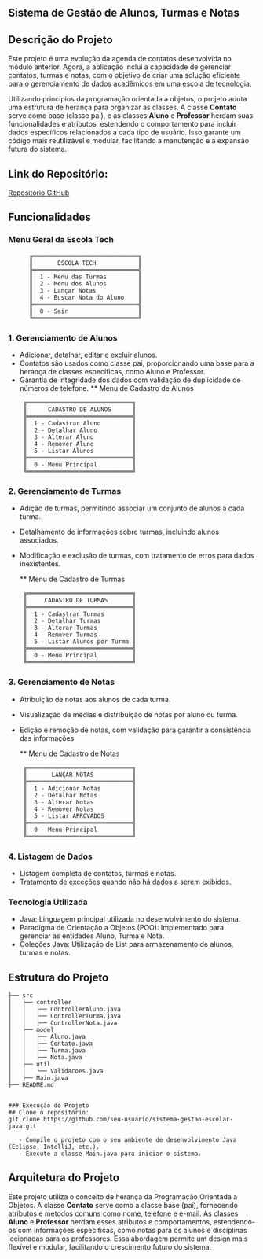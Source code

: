 ## Sistema de Gestão de Alunos, Turmas e Notas

## Descrição do Projeto

Este projeto é uma evolução da agenda de contatos desenvolvida no módulo anterior. Agora, a aplicação inclui a capacidade de gerenciar contatos, turmas e notas, com o objetivo de criar uma solução eficiente para o gerenciamento de dados acadêmicos em uma escola de tecnologia.

Utilizando princípios da programação orientada a objetos, o projeto adota uma estrutura de herança para organizar as classes. A classe **Contato** serve como base (classe pai), e as classes **Aluno** e **Professor** herdam suas funcionalidades e atributos, estendendo o comportamento para incluir dados específicos relacionados a cada tipo de usuário. Isso garante um código mais reutilizável e modular, facilitando a manutenção e a expansão futura do sistema.


## Link do Repositório:
[Repositório GitHub](https://github.com/allanaavila/escola_tech.git)

## Funcionalidades

### Menu Geral da Escola Tech
```plaintext
      ╔══════════════════════════════╗
      ║       ESCOLA TECH            ║
      ╠══════════════════════════════╣
      ║  1 - Menu das Turmas         ║
      ║  2 - Menu dos Alunos         ║
      ║  3 - Lançar Notas            ║
      ║  4 - Buscar Nota do Aluno    ║
      ╠══════════════════════════════╣
      ║  0 - Sair                    ║
      ╚══════════════════════════════╝
 ```

### 1. **Gerenciamento de Alunos**
   - Adicionar, detalhar, editar e excluir alunos.
   - Contatos são usados como classe pai, proporcionando uma base para a herança de classes específicas, como Aluno e Professor.
   - Garantia de integridade dos dados com validação de duplicidade de números de telefone.
     ** Menu de Cadastro de Alunos
     ```plaintext
      ╔══════════════════════════════╗
      ║      CADASTRO DE ALUNOS      ║
      ╠══════════════════════════════╣
      ║  1 - Cadastrar Aluno         ║
      ║  2 - Detalhar Aluno          ║
      ║  3 - Alterar Aluno           ║
      ║  4 - Remover Aluno           ║
      ║  5 - Listar Alunos           ║
      ╠══════════════════════════════╣
      ║  0 - Menu Principal          ║
      ╚══════════════════════════════╝
     ```

### 2. **Gerenciamento de Turmas**
   - Adição de turmas, permitindo associar um conjunto de alunos a cada turma.
   - Detalhamento de informações sobre turmas, incluindo alunos associados.
   - Modificação e exclusão de turmas, com tratamento de erros para dados inexistentes.
     
      ** Menu de Cadastro de Turmas
     ```plaintext
      ╔══════════════════════════════╗
      ║     CADASTRO DE TURMAS       ║
      ╠══════════════════════════════╣
      ║  1 - Cadastrar Turmas        ║
      ║  2 - Detalhar Turmas         ║
      ║  3 - Alterar Turmas          ║
      ║  4 - Remover Turmas          ║
      ║  5 - Listar Alunos por Turma ║
      ╠══════════════════════════════╣
      ║  0 - Menu Principal          ║
      ╚══════════════════════════════╝
     ```

### 3. **Gerenciamento de Notas**
   - Atribuição de notas aos alunos de cada turma.
   - Visualização de médias e distribuição de notas por aluno ou turma.
   - Edição e remoção de notas, com validação para garantir a consistência das informações.

     ** Menu de Cadastro de Notas
     ```plaintext
      ╔══════════════════════════════╗
      ║       LANÇAR NOTAS           ║
      ╠══════════════════════════════╣
      ║  1 - Adicionar Notas         ║
      ║  2 - Detalhar Notas          ║
      ║  3 - Alterar Notas           ║
      ║  4 - Remover Notas           ║
      ║  5 - Listar APROVADOS        ║
      ╠══════════════════════════════╣
      ║  0 - Menu Principal          ║
      ╚══════════════════════════════╝
     ```

### 4. **Listagem de Dados**
   - Listagem completa de contatos, turmas e notas.
   - Tratamento de exceções quando não há dados a serem exibidos.


### Tecnologia Utilizada
- Java: Linguagem principal utilizada no desenvolvimento do sistema.
- Paradigma de Orientação a Objetos (POO): Implementado para gerenciar as entidades Aluno, Turma e Nota.
- Coleções Java: Utilização de List para armazenamento de alunos, turmas e notas.


## Estrutura do Projeto
```plaintext
├── src
│   ├── controller
│   │   ├── ControllerAluno.java
│   │   ├── ControllerTurma.java
│   │   ├── ControllerNota.java
│   ├── model
│   │   ├── Aluno.java
│   │   ├── Contato.java
│   │   ├── Turma.java
│   │   ├── Nota.java
│   ├── util
│   │   └── Validacoes.java
│   ├── Main.java
├── README.md 


### Execução do Projeto
## Clone o repositório:
git clone https://github.com/seu-usuario/sistema-gestao-escolar-java.git

   - Compile o projeto com o seu ambiente de desenvolvimento Java (Eclipse, IntelliJ, etc.).
   - Execute a classe Main.java para iniciar o sistema.
```

## Arquitetura do Projeto

Este projeto utiliza o conceito de herança da Programação Orientada a Objetos. A classe **Contato** serve como a classe base (pai), 
fornecendo atributos e métodos comuns como nome, telefone e e-mail. As classes **Aluno** e **Professor** herdam esses atributos e comportamentos, 
estendendo-os com informações específicas, como notas para os alunos e disciplinas lecionadas para os professores. Essa abordagem permite um design mais flexível e modular, 
facilitando o crescimento futuro do sistema.
